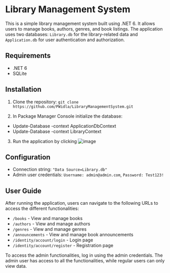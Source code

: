 # Library Management System

This is a simple library management system built using .NET 6. It allows users to manage books, authors, genres, and book listings. The application uses two databases: `Library.db` for the library-related data and `Application.db` for user authentication and authorization.

## Requirements

- .NET 6
- SQLite

## Installation

1. Clone the repository: `git clone https://github.com/PWidla/LibraryManagementSystem.git`

2. In Package Manager Console initialize the database: 
- Update-Database -context ApplicationDbContext
- Update-Database -context LibraryContext

3. Run the application by clicking 
  ![image](https://user-images.githubusercontent.com/89644623/219941195-d99f7232-ca28-453e-8ccb-6127ee06ca80.png)


## Configuration

- Connection string: `"Data Source=Library.db"`
- Admin user credentials: `Username: admin@admin.com`, `Password: Test123!`

## User Guide

After running the application, users can navigate to the following URLs to access the different functionalities:

- `/books` - View and manage books
- `/authors` - View and manage authors
- `/genres` - View and manage genres
- `/announcements` - View and manage book announcements
- `/identity/account/login` - Login page
- `/identity/account/register` - Registration page

To access the admin functionalities, log in using the admin credentials. The admin user has access to all the functionalities, while regular users can only view data.
